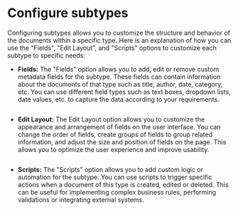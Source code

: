 # Configure subtypes

Configuring subtypes allows you to customize the structure and behavior of the documents within a specific type. Here is an explanation of how you can use the "Fields", "Edit Layout", and "Scripts" options to customize each subtype to specific needs:



* **Fields:** The "Fields" option allows you to add, edit or remove custom metadata fields for the subtype. These fields can contain information about the documents of that type such as title, author, date, category, etc. You can use different field types such as text boxes, dropdown lists, date values, etc. to capture the data according to your requirements.

<figure><img src="https://lh7-us.googleusercontent.com/M1uaFb0tg0q-xh941cnEZgUOHbRzlOm8MgR0Mz-oeXun4Eyf45YZD-APOVUyMhJY1FmTwBqy0hTVdTGCcvXX47dDSjH8tTwybFkXr2_73G0lQk9xNXBZgdsZ7_QACEEDTiPxSARrGV3s-isT1AoO8Co" alt=""><figcaption></figcaption></figure>



* **Edit Layout:** The Edit Layout option allows you to customize the appearance and arrangement of fields on the user interface. You can change the order of fields, create groups of fields to group related information, and adjust the size and position of fields on the page. This allows you to optimize the user experience and improve usability.

<figure><img src="https://lh7-us.googleusercontent.com/thrOOaF54hZqhl1XVvgZfT1Hu4NOS1550gA9EmksjGaKTMLfKCEQct-OIM8e2qDh0E9Y9K8yf9CJ8kv1jmxgWSbqnAnk9dJpqA-fEhhU2scaMiR-xkcK_UFfiaSffvXb7e1Uvt-_y7U6fr9gAccJtfM" alt=""><figcaption></figcaption></figure>



* **Scripts:** The "Scripts" option allows you to add custom logic or automation for the subtype. You can use scripts to trigger specific actions when a document of this type is created, edited or deleted. This can be useful for implementing complex business rules, performing validations or integrating external systems.

<figure><img src="https://lh7-us.googleusercontent.com/G1SlZE44I3ZrL2cJYVpexKgxeyXYHxirnExRXGo2vqG-R4cXzabxd9oMai1I0qCerGc37UKxe6PF5OCbYkLyIdPbbOR0q9LyJJ1glTPOdD0_cQCNVZ-vB3z8VQYDpsIHJxXiZzT0gqht62zkD79fmw8" alt=""><figcaption></figcaption></figure>

